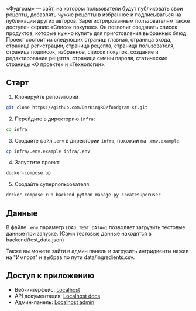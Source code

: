 «Фудграм» — сайт, на котором пользователи будут публиковать свои рецепты, добавлять чужие рецепты в избранное и подписываться на публикации других авторов. Зарегистрированным пользователям также доступен сервис «Список покупок». Он позволит создавать список продуктов, которые нужно купить для приготовления выбранных блюд.
Проект состоит из следующих страниц: главная, страница входа, страница регистрации, страница рецепта, страница пользователя, страница подписок, избранное, список покупок, создание и редактирование рецепта, страница смены пароля, статические страницы «О проекте» и «Технологии».

## Старт

1. Клонируйте репозиторий
```bash
git clone https://github.com/DarKingRD/foodgram-st.git
```

2. Перейдите в директорию `infra`:
```bash
cd infra
```

3. Создайте файл `.env` в директории `infra`, похожий на  `.env.example`:
```bash
cp infra/.env.example infra/.env
```

4. Запустите проект:
```bash
docker-compose up
```

5. Создайте суперпользователя:
```bash
docker-compose run backend python manage.py createsuperuser
```

## Данные

В файле `.env` параметр `LOAD_TEST_DATA=1` позволяет загрузить тестовые данные при запуске. (Сами тестовые данные находятся в backend/test_data.json)

Также вы можете зайти в админ панель и загрузить ингридиенты нажав на "Импорт" и выбрав по пути data/ingredients.csv.

## Доступ к приложению

- Веб-интерфейс: [Localhost](http://localhost/)
- API документация: [Localhost docs](http://localhost/api/docs/)
- Админ-панель: [Localhost admin](http://localhost/admin/)
